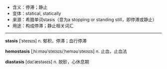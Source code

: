 - <span class="definition">含义：停滞；静止</span>
- <span class="definition">变体：statical, statically</span>
- <span class="definition">来源：希腊单词stasis（意为a stopping or standing still，即停滞或静止）</span>
- <span class="definition">用途：构成停滞；静止相关词汇</span>

---

<span class="vocabulary">**stasis**</span> [ˈsteɪsɪs] n. 郁积，停滞；血行停滞

<span class="vocabulary">**hemostasis**</span> [ˌhi:məʊˈsteɪsɪs/ˌheməʊˈsteɪsɪs] n. 止血，止血法

<span class="vocabulary">**diastasis**</span> [daɪˈæstəsɪs] n. 脱骱，心休息期 


